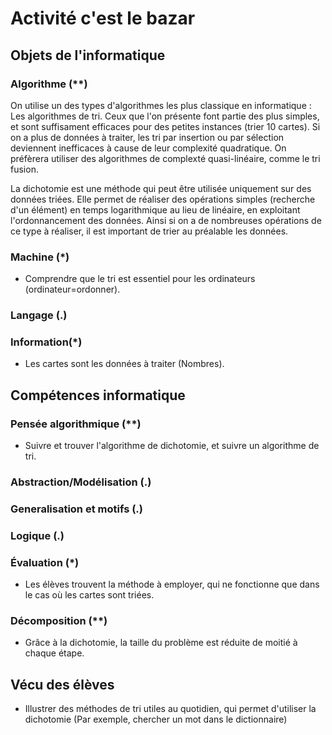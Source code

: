 # Activité c'est le bazar
## Objets de l'informatique
### Algorithme (\*\*)
On utilise un des types d'algorithmes les plus classique en informatique : Les algorithmes de tri. Ceux que l'on présente font partie des plus simples,
et sont suffisament efficaces pour des petites instances (trier 10 cartes). Si on a plus de données à traiter, les tri par insertion ou par sélection
deviennent inefficaces à cause de leur complexité quadratique. On préfèrera utiliser des algorithmes de complexté quasi-linéaire, comme le tri fusion.

La dichotomie est une méthode qui peut être utilisée uniquement sur des données triées. Elle permet de réaliser des opérations simples (recherche d'un élément)
en temps logarithmique au lieu de linéaire, en exploitant l'ordonnancement des données. Ainsi si on a de nombreuses opérations de ce type à réaliser, il
est important de trier au préalable les données.
### Machine (\*)
* Comprendre que le tri est essentiel pour les ordinateurs (ordinateur=ordonner).
### Langage (.)

### Information(\*)
* Les cartes sont les données à traiter (Nombres).
## Compétences informatique
### Pensée algorithmique (\*\*)
* Suivre et trouver l'algorithme de dichotomie, et suivre un algorithme de tri.
### Abstraction/Modélisation (.)
	
### Generalisation et motifs (.)
	
### Logique (.)

### Évaluation (\*)
* Les élèves trouvent la méthode à employer, qui ne fonctionne que dans le cas où les cartes sont triées.
### Décomposition (\*\*)
* Grâce à la dichotomie, la taille du problème est réduite de moitié à chaque étape.
## Vécu des élèves
* Illustrer des méthodes de tri utiles au quotidien, qui permet d'utiliser la dichotomie (Par exemple, chercher un mot dans le dictionnaire)